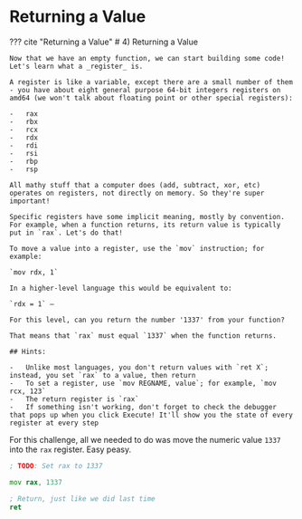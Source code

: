 # Returning a Value

??? cite "Returning a Value"
    # 4) Returning a Value

    Now that we have an empty function, we can start building some code! Let's learn what a _register_ is.

    A register is like a variable, except there are a small number of them - you have about eight general purpose 64-bit integers registers on amd64 (we won't talk about floating point or other special registers):

    -   rax
    -   rbx
    -   rcx
    -   rdx
    -   rdi
    -   rsi
    -   rbp
    -   rsp

    All mathy stuff that a computer does (add, subtract, xor, etc) operates on registers, not directly on memory. So they're super important!

    Specific registers have some implicit meaning, mostly by convention. For example, when a function returns, its return value is typically put in `rax`. Let's do that!

    To move a value into a register, use the `mov` instruction; for example:

    `mov rdx, 1`

    In a higher-level language this would be equivalent to:

    `rdx = 1` —

    For this level, can you return the number '1337' from your function?

    That means that `rax` must equal `1337` when the function returns.

    ## Hints:

    -   Unlike most languages, you don't return values with `ret X`; instead, you set `rax` to a value, then return
    -   To set a register, use `mov REGNAME, value`; for example, `mov rcx, 123`
    -   The return register is `rax`
    -   If something isn't working, don't forget to check the debugger that pops up when you click Execute! It'll show you the state of every register at every step

For this challenge, all we needed to do was move the numeric value `1337` into the `rax` register. Easy peasy.

```asm
; TODO: Set rax to 1337

mov rax, 1337

; Return, just like we did last time
ret

```